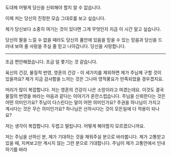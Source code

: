 도대체 어떻게 당신을 신뢰해야 할지 알 수 없습니다.

이제 저는 당신의 진정한 모습 그대로를 보고 싶습니다.

제가 당신보다 소중히 여기는 것이 있다면 그게 무엇인지 지금 이 시간 알고 싶습니다.

당신의 팔을 느낄 수 없을 때라도 당신의 품안에 있음을 믿을 수 있는 믿음과 당신을 드러내 보여 줄 사랑을 주실 줄 믿고 나아갑니다. 당신을 사랑합니다.

---

조금 편안해졌습니다. 조금 덜 쫓기는 것 같습니다.

육신의 건강, 물질적 번영, 영혼의 건강 - 이 세가지를 제외하면 제가 주님께 구할 것이 있을까요? 제가 지금 감사함을 느끼는 것은 그나마 영적풍요가 만족되었을 경우겠지요.

머리가 많이 복잡합니다. 저는 영혼의 건강이 나은 소망이라고 여겼는데요. 이것도 결국 물질의 번영을 바라는 마음과 같다는 이야기가 혼란스럽습니다. 
주님을 신뢰한다는 것은 어떤 의미인가요?
주님이 다스린다는 말이 어떤 의미인가요?
주권을 하나님이 가지고 계시다는 것은 무슨 의미인가요?
하나님은 선하시다는 것이 모든일에 다 적용이 되나요?

저는 생각이 복잡합니다.
두렵고 떨립니다.
어떻게 해야할지 모르겠으니까요.


저는 주님을 선하신 분, 제가 기대하는 것을 채워주실 분으로 바라봅니다. 제가 고통받고 있을 때, 지켜보고만 계시지 않는 그런 분으로 기대합니다.
주님이 제가 고통안에서 인내하기를 바라

